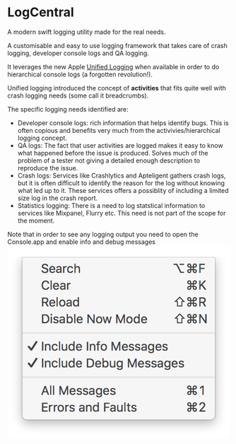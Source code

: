 # LogCentral
A modern swift logging utility made for the real needs. 

A customisable and easy to use logging framework that takes care of crash logging, developer console logs and QA logging.

It leverages the new Apple [Unified Logging](https://developer.apple.com/reference/os/1891852-logging) when available in order to do hierarchical console logs (a forgotten revolution!).

Unified logging introduced the concept of **activities** that fits quite well with crash logging needs (some call it breadcrumbs).


The specific logging needs identified are:
- Developer console logs: rich information that helps identify bugs. This is often copious and benefits very much from the activivies/hierarchical logging concept.
- QA logs: The fact that user activities are logged makes it easy to know what happened before the issue is produced. Solves much of the problem of a tester not giving a detailed enough description to reproduce the issue. 
- Crash logs: Services like Crashlytics and Apteligent gathers crash logs, but it is often difficult to identify the reason for the log without knowing what led up to it. These services offers a possiblity of including a limited size log in the crash report.
- Statistics logging: There is a need to log statstical information to services like Mixpanel, Flurry etc. This need is not part of the scope for the moment.

Note that in order to see any logging output you need to open the Console.app and enable info and debug messages ![screenshot](Documentation/ConsoleMenu.png)
